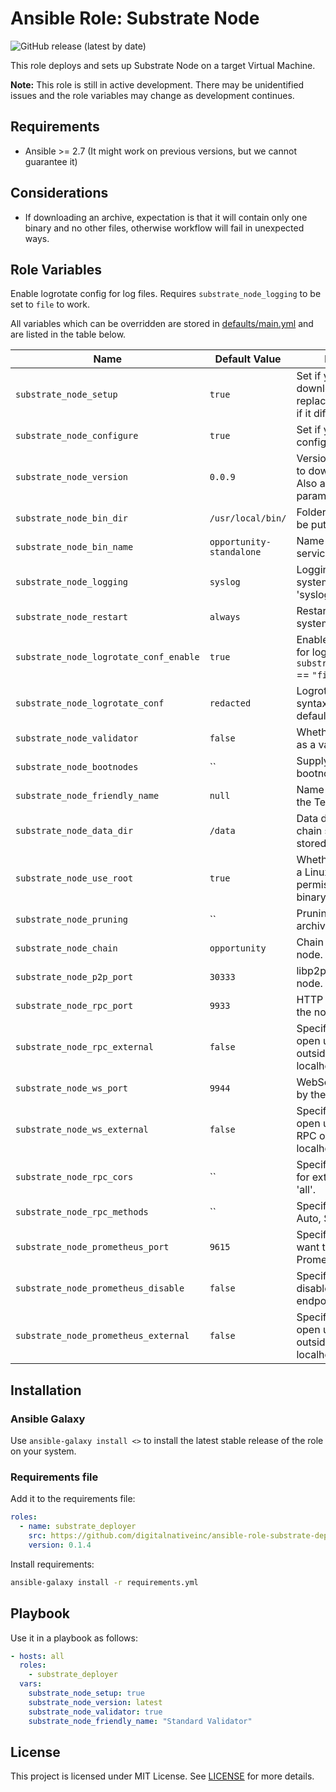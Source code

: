 # Ansible Role: Substrate Node

![GitHub release (latest by date)](https://img.shields.io/github/v/release/digitalnativeinc/ansible-role-substrate-deployer)

This role deploys and sets up Substrate Node on a target Virtual Machine.

**Note:** This role is still in active development. There may be unidentified issues and the role variables may change as development continues.

## Requirements

- Ansible >= 2.7 (It might work on previous versions, but we cannot guarantee it)

## Considerations

- If downloading an archive, expectation is that it will contain only one binary and no other files, otherwise workflow will fail in unexpected ways.

## Role Variables

Enable logrotate config for log files. Requires `substrate_node_logging` to be set to `file` to work.

All variables which can be overridden are stored in [defaults/main.yml](defaults/main.yml) and are listed in the table below.

| Name                                   | Default Value            | Description                                                                       |
| -------------------------------------- | ------------------------ | --------------------------------------------------------------------------------- |
| `substrate_node_setup`                 | `true`                   | Set if you want to download release and replace it with existing if it differs.   |
| `substrate_node_configure`             | `true`                   | Set if you want to do configuration part.                                         |
| `substrate_node_version`               | `0.0.9`                  | Version of the release to download and use. Also accepts latest as parameter.     |
| `substrate_node_bin_dir`               | `/usr/local/bin/`        | Folder where binary will be put.                                                  |
| `substrate_node_bin_name`              | `opportunity-standalone` | Name of the binary and service to use.                                            |
| `substrate_node_logging`               | `syslog`                 | Logging to use with systemd - can be 'syslog' or 'file'.                          |
| `substrate_node_restart`               | `always`                 | Restart option for systemd service.                                               |
| `substrate_node_logrotate_conf_enable` | `true`                   | Enable logrotate config for log files. Needs `substrate_node_logging` == `"file"` |
| `substrate_node_logrotate_conf`        | `redacted`               | Logrotate config, syntax available in defaults.                                   |
| `substrate_node_validator`             | `false`                  | Whether node is acting as a validator                                             |
| `substrate_node_bootnodes`             | ``                       | Supply a list of bootnodes if required                                            |
| `substrate_node_friendly_name`         | `null`                   | Name which is used by the Telemetry service.                                      |
| `substrate_node_data_dir`              | `/data`                  | Data directory in which chain state will be stored.                               |
| `substrate_node_use_root`              | `true`                   | Whether to use root as a Linux user for permissions/running binary.               |
| `substrate_node_pruning`               | ``                       | Pruning mode to use - archive or constained                                       |
| `substrate_node_chain`                 | `opportunity`            | Chain to use by the node.                                                         |
| `substrate_node_p2p_port`              | `30333`                  | libp2p port used by the node.                                                     |
| `substrate_node_rpc_port`              | `9933`                   | HTTP RPC port used by the node.                                                   |
| `substrate_node_rpc_external`          | `false`                  | Specify if we want to open up HTTP RPC outside of localhost/polkadot.js.          |
| `substrate_node_ws_port`               | `9944`                   | WebSocket port used by the node.                                                  |
| `substrate_node_ws_external`           | `false`                  | Specify if we want to open up WebSocket RPC outside of localhost/polkadot.js.     |
| `substrate_node_rpc_cors`              | ``                       | Specify list of origins for external RPCs or 'all'.                               |
| `substrate_node_rpc_methods`           | ``                       | Specify RPC mode - Auto, Safe, Unsafe.                                            |
| `substrate_node_prometheus_port`       | `9615`                   | Specify which port we want to use for Prometheus endpoint.                        |
| `substrate_node_prometheus_disable`    | `false`                  | Specify if we want to disable Prometheus endpoint.                                |
| `substrate_node_prometheus_external`   | `false`                  | Specify if we want to open up Prometheus outside of localhost/polkadot.js.        |

## Installation

### Ansible Galaxy

Use `ansible-galaxy install <>` to install the latest stable release of the role on your system.

### Requirements file

Add it to the requirements file:

```yaml
roles:
  - name: substrate_deployer
    src: https://github.com/digitalnativeinc/ansible-role-substrate-deployer.git
    version: 0.1.4
```

Install requirements:

```bash
ansible-galaxy install -r requirements.yml
```

## Playbook

Use it in a playbook as follows:

```yaml
- hosts: all
  roles:
    - substrate_deployer
  vars:
    substrate_node_setup: true
    substrate_node_version: latest
    substrate_node_validator: true
    substrate_node_friendly_name: "Standard Validator"
```

## License

This project is licensed under MIT License. See [LICENSE](/LICENSE) for more details.
